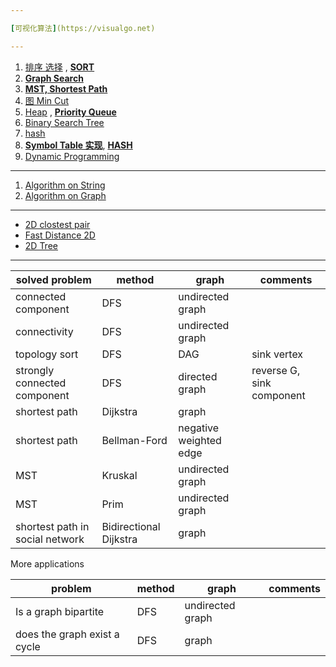 ```yaml
---

[可视化算法](https://visualgo.net)

---
```


 1. [排序 选择](Algorithm_12.md)  , [**SORT**](AlgorithmI.md)
 2. [**Graph Search**](AlgorithmII_Graph.md) 
 3. [**MST, Shortest Path**](AlgorithmII_MST.md) 
 4. [图 Min Cut](Algorithm_GraphMinCut.md) 
 5. [Heap](Algorithm_Heap.md) , [**Priority Queue**](AlgorithmI_PQ.md)
 6. [Binary Search Tree](Algorithm_BinarySearchTree.md) 
 7. [hash](Algorithm_hash.md)
 8. [**Symbol Table 实现**](AlgorithmI_SmybolTables.md), [**HASH**](AlgorithmI_HashTables.md)
 9. [Dynamic Programming](DynamicProgramming.md)

---
 

 1. [Algorithm on String](Algorithm_On_Strings.md)
 1. [Algorithm on Graph](Algorithm_On_Graphcs.md)


---

- [2D clostest pair](Algorithm_closestPair.md) 
- [Fast Distance 2D](Algorithm_fastdistance2D.md)
- [2D Tree](2dTree.md)

---

solved problem | method | graph | comments
--- | --- | --- | --- 
connected component | DFS   | undirected graph
connectivity    | DFS   | undirected graph
topology sort   | DFS | DAG  | sink vertex
strongly connected component    | DFS   | directed graph | reverse G,  sink component
shortest path | Dijkstra  | graph
shortest path | Bellman-Ford  | negative weighted edge
MST | Kruskal  | undirected graph
MST | Prim  | undirected graph
shortest path in social network | Bidirectional Dijkstra  | graph


More applications 

problem | method | graph | comments
--- | --- | ---  | --- 
Is a graph bipartite  | DFS | undirected graph
does the graph exist a cycle  | DFS | graph

